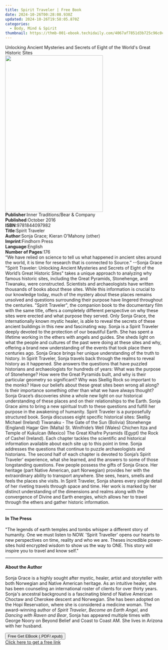 ```yaml
---
title: Spirit Traveler | Free Book
date: 2024-10-26T00:28:08.930Z
updated: 2024-10-26T19:58:05.870Z
categories:
  - Body, Mind & Spirit
thumbnail: https://thmb-001-ebook.techidaily.com/4067af7851d3b725c96c0c1d85392c27bad24303611860fdb8a1c3134ac95531.jpg
---
```

<main id="book-container">
  <div class="flex flex-col">
    <div class="book-brief flex-1 py-6 px-4 sm:p-6 md:py-10 md:px-8">
      <!-- brief-->
      <div class="book-brief-main">
        Unlocking Ancient Mysteries and Secrets of Eight of the World's Great
        Historic Sites
      </div>
    </div>
    <div
      class="book-meta-info flex-1 grid gap-4 col-start-1 col-end-3 row-start-1 sm:mb-6 sm:grid-cols-4 lg:gap-6 lg:col-start-2 lg:row-end-6 lg:row-span-6 lg:mb-0"
    >
      <div
        class="book-meta-info-left place-content-center mt-4 p-4 text-sm leading-6 col-start-2 col-span-2 dark:text-slate-400"
      >
        <img
          class="w-full h-500 object-cover rounded-lg sm:h-255 sm:col-span-2 lg:col-span-full"
          src="https://img-001-ebook.techidaily.com/ee3e34af799a0644a6d448b0eae200f151cd895fa269a1c212fbb790f8a9f6c6.jpg"
          alt=""
          width="312"
          height="500"
        />
      </div>
      <div
        class="book-meta-info-right mt-2 col-start-1 row-start-2 col-span-3 self-center"
      >
        <!-- meta data  -->
        <div class="flex flex-col px-4 md:px-8">
          <div class="flex-1">
            <strong>Publisher</strong>:<span class="px-2"
              >Inner Traditions/Bear &amp; Company</span
            >
          </div>
          <div class="flex-1">
            <strong>Published</strong>:<span class="px-2">October 2016</span>
          </div>
          <div class="flex-1">
            <strong>ISBN</strong>:<span class="px-2">9781844097982</span>
          </div>
          <div class="flex-1">
            <strong>Title</strong>:<span class="px-2">Spirit Traveler</span>
          </div>
          <div class="flex-1">
            <strong>Author</strong>:<span class="px-2"
              >Sonja Grace; Kieran O&#39;Mahony (other)</span
            >
          </div>
          <div class="flex-1">
            <strong>Imprint</strong>:<span class="px-2">Findhorn Press</span>
          </div>
          <div class="flex-1">
            <strong>Language</strong>:<span class="px-2">English</span>
          </div>
          <div class="flex-1">
            <strong>Number of Pages</strong>:<span class="px-2">176</span>
          </div>
        </div>
      </div>
    </div>
    <div class="book-description flex-1 py-6 px-4 sm:p-6 md:py-10 md:px-8">
      <div class="book-description-main">
        <div accordion-content="" id="description">
          “We have relied on science to tell us what happened in ancient sites
          around the world, it is time for research that is connected to
          Source.” --Sonja Grace "Spirit Traveler: Unlocking Ancient Mysteries
          and Secrets of Eight of the World’s Great Historic Sites" takes a
          unique approach to analyzing why famous historic sites, including the
          Great Pyramids, Stonehenge, and Tiwanaku, were constructed. Scientists
          and archaeologists have written thousands of books about these sites.
          While this information is crucial to our knowledge today, much of the
          mystery about these places remains unsolved and questions surrounding
          their purpose have lingered throughout the centuries. "Spirit
          Traveler", the companion book to the documentary film with the same
          title, offers a completely different perspective on why these sites
          were erected and what purpose they served. Only Sonja Grace, the
          internationally known mystic healer, is able to reveal the secrets of
          these ancient buildings in this new and fascinating way. Sonja is a
          Spirit Traveler deeply devoted to the protection of our beautiful
          Earth. She has spent a lifetime working in the ethers with angels and
          guides. She sheds light on what the people and cultures of the past
          were doing at these sites and why, offering a brand new understanding
          of the events that took place there centuries ago. Sonja Grace brings
          her unique understanding of the truth to history. In Spirit Traveler,
          Sonja travels back through the realms to reveal history as it
          happened. She answers the questions that have puzzled historians and
          archaeologists for hundreds of years: What was the purpose of
          Stonehenge? How were the Great Pyramids built, and why is their
          particular geometry so significant? Why was Skellig Rock so important
          to the monks? Have our beliefs about these great sites been wrong all
          along? Is their importance something other than what we have always
          thought? Sonja Grace’s discoveries shine a whole new light on our
          historical understanding of these places and on their relationships to
          the Earth. Sonja Grace aims to bring a new spiritual truth to these
          questions and fulfill her purpose in the awakening of humanity. Spirit
          Traveler is a purposefully structured book. Sonja discusses eight
          specific historical sites: Skellig Michael (Ireland) Tiwanaku - The
          Gate of the Sun (Bolivia) Stonehenge (England) Hagar Qim (Malta) St.
          Winifride’s Well (Wales) Chichen ltza and Temple of Kukulcan (Mexico)
          The Great Khafre Pyramids (Egypt) the Rock of Cashel (Ireland). Each
          chapter tackles the scientific and historical information available
          about each site up to this point in time. Sonja addresses the
          questions that continue to puzzle archaeologists and historians. The
          second half of each chapter is devoted to Sonja’s Spirit Traveler’
          experience, what she learned, and the answers to some of those
          longstanding questions. Few people possess the gifts of Sonja Grace.
          Her heritage (part Native American, part Norwegian) provides her with
          the extraordinary ability to transport anywhere. She sees, hears,
          smells and feels the places she visits. In Spirit Traveler, Sonja
          shares every single detail of her riveting travels through space and
          time. Her work is marked by her distinct understanding of the
          dimensions and realms along with the convergence of Divine and Earth
          energies, which allows her to travel through the ethers and gather
          historic information.
        </div>
        <div class="accordion-fader"></div>
      </div>
    </div>
    <div class="book-excerpts flex-1 py-6 px-4 sm:p-6 md:py-10 md:px-8">
      <!-- excerpts-->
      <div class="book-excerpts-main">
        <hr />
        <h4 class="placeholder placeholder-heading">
          <span>In The Press</span>
        </h4>
        <p>
          "The legends of earth temples and tombs whisper a different story of
          humanity. One we must listen to NOW. 'Spirit Traveller' opens our
          hearts to new perspectives on time, reality and who we are. Theses
          incredible power-sites hold encrypted wisdom to show us the way to
          ONE. This story will inspire you to travel and know self."
        </p>
      </div>
    </div>
    <div class="book-about-author flex-1 py-6 px-4 sm:p-6 md:py-10 md:px-8">
      <!-- about author-->
      <div class="book-main-author-main">
        <hr />
        <h4 class="placeholder placeholder-heading">
          <span>About the Author</span>
        </h4>
        <p>
          Sonja Grace is a highly sought after mystic, healer, artist and
          storyteller with both Norwegian and Native American heritage. As an
          intuitive healer, she has been counseling an international roster of
          clients for over thirty years. Sonja's ancestral background is a
          fascinating blend of Native American Choctaw and Cherokee descent and
          Norwegian. She has been adopted on the Hopi Reservation, where she is
          considered a medicine woman. The award-winning author of
          <i>Spirit Traveler</i>, <i>Become an Earth Angel</i>, and
          <i>Dancing with Raven and Bear</i>, Sonja has appeared multiple times
          with George Noory on Beyond Belief and Coast to Coast AM. She lives in
          Arizona with her husband.
        </p>
      </div>
    </div>
    <div class="book-free-get flex-1 py-6 px-4 sm:p-6 md:py-10 md:px-8">
      <button
        id="btn-free-get"
        class="bg-blue-500 hover:bg-blue-700 text-white font-bold py-2 px-4 rounded"
      >
        Free Get EBook (.PDF/.epub)
      </button>
      <div id="countdown-display" class="px-2 text-lg mt-2"></div>
      <a
        id="free-link"
        class="hidden bg-blue-500 hover:bg-blue-700 text-white font-bold py-2 px-4 rounded"
        href="https://www.ebooks.com/en-us/book/95935409/spirit-traveler/sonja-grace/"
        target="_blank"
        >Click here to get a free link</a
      >
    </div>
    <script>
      let countdownTime = 0;
      let countdownInterval = null;
      document
        .getElementById('btn-free-get')
        .addEventListener('click', startCountdown);
      function startCountdown() {
        countdownTime = new Date().getTime() + 60000 * 3;
        countdownInterval = setInterval(updateCountdown, 1000);
        document.getElementById('btn-free-get').disabled = true;
        document
          .getElementById('btn-free-get')
          .classList.add('bg-gray-500', 'cursor-not-allowed');
      }
      function updateCountdown() {
        let currentTime = new Date().getTime();
        let timeLeft = countdownTime - currentTime;
        let secondsLeft = Math.floor(timeLeft / 1000);
        document.getElementById('countdown-display').innerHTML =
          `Remaining time: ${secondsLeft} seconds.`;
        if (secondsLeft <= 0) {
          clearInterval(countdownInterval);
          document.getElementById('btn-free-get').classList.add('hidden');
          document.getElementById('free-link').classList.remove('hidden');
          document.getElementById('countdown-display').innerHTML = '';
        }
      }
    </script>
  </div>
</main>

<ins class="adsbygoogle"
      style="display:block"
      data-ad-client="ca-pub-7571918770474297"
      data-ad-slot="8358498916"
      data-ad-format="auto"
      data-full-width-responsive="true"></ins>
    